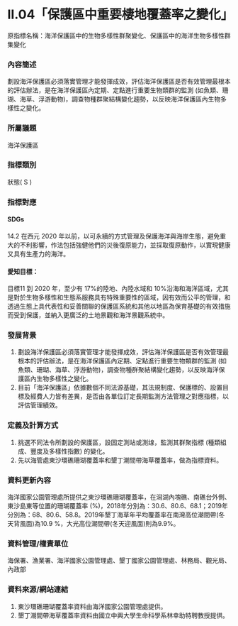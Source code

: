 # II.04「保護區中重要棲地覆蓋率之變化」
原指標名稱：海洋保護區中的生物多樣性群聚變化、保護區中的海洋生物多樣性群集變化

<script type="text/javascript" src="http://cdn.mathjax.org/mathjax/latest/MathJax.js?config=TeX-AMS-MML_HTMLorMML"></script>

### 內容簡述
劃設海洋保護區必須落實管理才能發揮成效，評估海洋保護區是否有效管理最根本的評估辦法，是在海洋保護區內定期、定點進行重要生物類群的監測 (如魚類、珊瑚、海草、浮游動物)，調查物種群聚結構變化趨勢，以反映海洋保護區內生物多樣性之變化。
### 所屬議題
海洋保護區
### 指標類別
狀態( S )
### 指標對應
#### SDGs
14.2 在西元 2020 年以前，以可永續的方式管理及保護海洋與海岸生態，避免重大的不利影響，作法包括強健他們的災後復原能力，並採取復原動作，以實現健康又具有生產力的海洋。
#### 愛知目標：
目標11 到 2020 年，至少有 17%的陸地、內陸水域和 10%沿海和海洋區域，尤其是對於生物多樣性和生態系服務具有特殊重要性的區域，因有效而公平的管理，和透過生態上具代表性和妥善關聯的保護區系統和其他以地區為保育基礎的有效措施而受到保護，並納入更廣泛的土地景觀和海洋景觀系統中。
### 發展背景
1. 劃設海洋保護區必須落實管理才能發揮成效，評估海洋保護區是否有效管理最根本的評估辦法，是在海洋保護區內定期、定點進行重要生物類群的監測 (如魚類、珊瑚、海草、浮游動物)，調查物種群聚結構變化趨勢，以反映海洋保護區內生物多樣性之變化。
2. 目前「海洋保護區」依據數個不同法源基礎，其法規制度、保護標的、設置目標及經費人力皆有差異，是否由各單位訂定長期監測方法管理之對應指標，以評估管理績效。
### 定義及計算方式
1.  挑選不同法令所劃設的保護區，設固定測站或測缐，監測其群聚指標 (種類組成、豐度及多樣性指數) 的變化。
2.  先以海管處東沙環礁珊瑚覆蓋率和墾丁潮間帶海草覆蓋率，做為指標資料。
### 資料更新內容
海洋國家公園管理處所提供之東沙環礁珊瑚覆蓋率，在潟湖內塊礁、南礁台外側、東沙島東等位置的珊瑚覆蓋率 (%)，2018年分別為：30.6、80.6、68.1；2019年分別為：68、80.6、58.8。2019年墾丁海草年平均覆蓋率在南灣高位潮間帶(冬天背風面)為10.9 %，大光高位潮間帶(冬天迎風面)則為9.9%。
### 資料管理/權責單位
海保署、漁業署、海洋國家公園管理處、墾丁國家公園管理處、林務局、觀光局、內政部
### 資料來源/網站連結
1. 東沙環礁珊瑚覆蓋率資料由海洋國家公園管理處提供。
2. 墾丁潮間帶海草覆蓋率資料由國立中興大學生命科學系林幸助特聘教授提供。